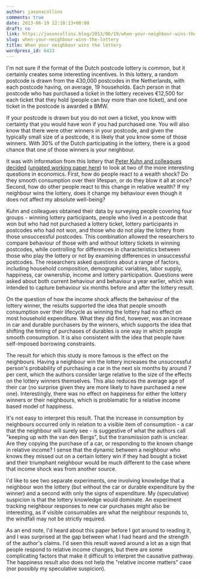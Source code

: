 ```yaml
---
author: jasonacollins
comments: true
date: 2013-06-19 12:10:13+00:00
draft: no
link: https://jasoncollins.blog/2013/06/19/when-your-neighbour-wins-the-lottery/
slug: when-your-neighbour-wins-the-lottery
title: When your neighbour wins the lottery
wordpress_id: 6433
---
```


I'm not sure if the format of the Dutch postcode lottery is common, but it certainly creates some interesting incentives. In this lottery, a random postcode is drawn from the 430,000 postcodes in the Netherlands, with each postcode having, on average, 19 households. Each person in that postcode who has purchased a ticket in the lottery receives €12,500 for each ticket that they hold (people can buy more than one ticket), and one ticket in the postcode is awarded a BMW.

If your postcode is drawn but you do not own a ticket, you know with certainty that you would have won if you had purchased one. You will also know that there were other winners in your postcode, and given the typically small size of a postcode, it is likely that you know some of those winners. With 30% of the Dutch participating in the lottery, there is a good chance that one of those winners is your neighbour.

It was with information from this lottery that [Peter Kuhn and colleagues decided](http://doi.org/10.1257/aer.101.5.2226) ([ungated working paper here](http://ftp.iza.org/dp4950.pdf)) to look at two of the more interesting questions in economics. First, how do people react to a wealth shock? Do they smooth consumption over their lifespan, or do they blow it all at once? Second, how do other people react to this change in relative wealth? If my neighbour wins the lottery, does it change my behaviour even though it does not affect my absolute well-being?

Kuhn and colleagues obtained their data by surveying people covering four groups - winning lottery participants, people who lived in a postcode that won but who had not purchased a lottery ticket, lottery participants in postcodes who had not won, and those who do not play the lottery from those unsuccessful postcodes. This combination allowed the researchers to compare behaviour of those with and without lottery tickets in winning postcodes, while controlling for differences in characteristics between those who play the lottery or not by examining differences in unsuccessful postcodes. The researchers asked questions about a range of factors, including household composition, demographic variables, labor supply, happiness, car ownership, income and lottery participation. Questions were asked about both current behaviour and behaviour a year earlier, which was intended to capture behaviour six months before and after the lottery result.

On the question of how the income shock affects the behaviour of the lottery winner, the results supported the idea that people smooth consumption over their lifecycle as winning the lottery had no effect on most household expenditure. What they did find, however, was an increase in car and durable purchasers by the winners, which supports the idea that shifting the timing of purchases of durables is one way in which people smooth consumption. It is also consistent with the idea that people have self-imposed borrowing constraints.

The result for which this study is more famous is the effect on the neighbours. Having a neighbour win the lottery increases the unsuccessful person's probability of purchasing a car in the next six months by around 7 per cent, which the authors consider large relative to the size of the effects on the lottery winners themselves. This also reduces the average age of their car (no surprise given they are more likely to have purchased a new one). Interestingly, there was no effect on happiness for either the lottery winners or their neighbours, which is problematic for a relative income based model of happiness.

It's not easy to interpret this result. That the increase in consumption by neighbours occurred only in relation to a visible item of consumption - a car that the neighbour will surely see - is suggestive of what the authors call "keeping up with the van den Bergs", but the transmission path is unclear. Are they copying the purchase of a car, or responding to the known change in relative income? I sense that the dynamic between a neighbour who knows they missed out on a certain lottery win if they had bought a ticket and their triumphant neighbour would be much different to the case where that income shock was from another source.

I'd like to see two separate experiments, one involving knowledge that a neighbour won the lottery (but without the car or durable expenditure by the winner) and a second with only the signs of expenditure. My (speculative) suspicion is that the lottery knowledge would dominate. An experiment tracking neighbour responses to new car purchases might also be interesting, as if visible consumables are what the neighbour responds to, the windfall may not be strictly required.

As an end note, I'd heard about this paper before I got around to reading it, and I was surprised at the gap between what I had heard and the strength of the author's claims. I'd seen this result waved around a lot as a sign that people respond to relative income changes, but there are some complicating factors that make it difficult to interpret the causative pathway. The happiness result also does not help the "relative income matters" case (nor possibly my speculative suspicion).
